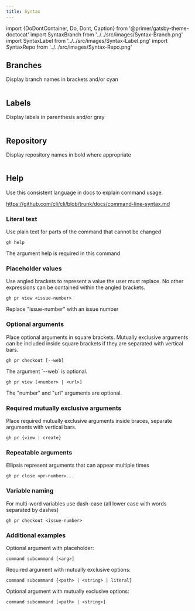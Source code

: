 ```yaml
---
title: Syntax
---
```


import {DoDontContainer, Do, Dont, Caption} from '@primer/gatsby-theme-doctocat'
import SyntaxBranch from '../../src/images/Syntax-Branch.png'
import SyntaxLabel from '../../src/images/Syntax-Label.png'
import SyntaxRepo from '../../src/images/Syntax-Repo.png'

## Branches
Display branch names in brackets and/or cyan

<img src={SyntaxBranch} alt="" />

## Labels
Display labels in parenthesis and/or gray

<img src={SyntaxLabel} alt="" />

## Repository
Display repository names in bold where appropriate

<img src={SyntaxRepo} alt="" />


## Help
Use this consistent language in docs to explain command usage.

https://github.com/cli/cli/blob/trunk/docs/command-line-syntax.md

### Literal text

Use plain text for parts of the command that cannot be changed

```
gh help
```

<Caption>The argument help is required in this command</Caption>

### Placeholder values

Use angled brackets to represent a value the user must replace. No other expressions can be contained within the angled brackets.

```
gh pr view <issue-number>
```

<Caption>Replace "issue-number" with an issue number</Caption>

### Optional arguments

Place optional arguments in square brackets. Mutually exclusive arguments can be included inside square brackets if they are separated with vertical bars.


```
gh pr checkout [--web]
```

<Caption>The argument `--web` is optional.</Caption>

```
gh pr view [<number> | <url>]
```

<Caption>The "number" and "url" arguments are optional.</Caption>

### Required mutually exclusive arguments

Place required mutually exclusive arguments inside braces, separate arguments with vertical bars.

```
gh pr {view | create}
```

### Repeatable arguments

Ellipsis represent arguments that can appear multiple times

```
gh pr close <pr-number>...
```

### Variable naming

For multi-word variables use dash-case (all lower case with words separated by dashes)


```
gh pr checkout <issue-number>
```

### Additional examples

Optional argument with placeholder:
```
command subcommand [<arg>]
```

Required argument with mutually exclusive options:
```
command subcommand {<path> | <string> | literal}
```

Optional argument with mutually exclusive options:
```
command subcommand [<path> | <string>]
```
